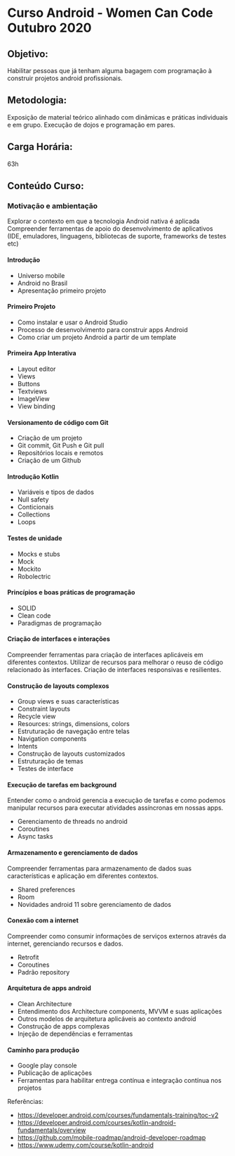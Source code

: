 # Curso Android - Women Can Code Outubro 2020

## Objetivo:
Habilitar pessoas que já tenham alguma bagagem com programação à construir projetos android profissionais.

## Metodologia:
Exposição de material teórico alinhado com dinâmicas e práticas individuais e em grupo. Execução de dojos e programação em pares.

## Carga Horária:
63h

## Conteúdo Curso:

### Motivação e ambientação
Explorar o contexto em que a tecnologia Android nativa é aplicada
Compreender ferramentas de apoio do desenvolvimento de aplicativos (IDE, emuladores, linguagens, bibliotecas de suporte, frameworks de testes etc)

#### Introdução
- Universo mobile
- Android no Brasil
- Apresentação primeiro projeto
#### Primeiro Projeto
- Como instalar e usar o Android Studio
- Processo de desenvolvimento para construir apps Android
- Como criar um projeto Android a partir de um template
#### Primeira App Interativa
- Layout editor
- Views
- Buttons
- Textviews
- ImageView
- View binding
#### Versionamento de código com Git
- Criação de um projeto
- Git commit, Git Push e Git pull
- Repositórios locais e remotos
- Criação de um Github
#### Introdução Kotlin
- Variáveis e tipos de dados
- Null safety
- Conticionais
- Collections
- Loops
#### Testes de unidade
- Mocks e stubs
- Mock
- Mockito
- Robolectric
#### Princípios e boas práticas de programação
- SOLID
- Clean code
- Paradigmas de programação

#### Criação de interfaces e interações
Compreender ferramentas para criação de interfaces aplicáveis em diferentes contextos. Utilizar de recursos para melhorar o reuso de código relacionado às interfaces. Criação de interfaces responsivas e resilientes.

#### Construção de layouts complexos
- Group views e suas características
- Constraint layouts
- Recycle view
- Resources: strings, dimensions, colors
- Estruturação de navegação entre telas
- Navigation components
- Intents
- Construção de layouts customizados
- Estruturação de temas
- Testes de interface

#### Execução de tarefas em background
Entender como o android gerencia a execução de tarefas e como podemos manipular recursos para executar atividades assíncronas em nossas apps.
- Gerenciamento de threads no android
- Coroutines
- Async tasks

#### Armazenamento e gerenciamento de dados
Compreender ferramentas para armazenamento de dados suas características e aplicação em diferentes contextos.
- Shared preferences
- Room
- Novidades android 11 sobre gerenciamento de dados

#### Conexão com a internet
Compreender como consumir informações de serviços externos através da internet, gerenciando recursos e dados.
- Retrofit
- Coroutines
- Padrão repository

#### Arquitetura de apps android
- Clean Architecture
- Entendimento dos Architecture components, MVVM e suas aplicações
- Outros modelos de arquitetura aplicáveis ao contexto android
- Construção de apps complexas
- Injeção de dependências e ferramentas

#### Caminho para produção
- Google play console
- Publicação de aplicações
- Ferramentas para habilitar entrega contínua e integração contínua nos projetos


Referências: 

- https://developer.android.com/courses/fundamentals-training/toc-v2
- https://developer.android.com/courses/kotlin-android-fundamentals/overview
- https://github.com/mobile-roadmap/android-developer-roadmap
- https://www.udemy.com/course/kotlin-android

